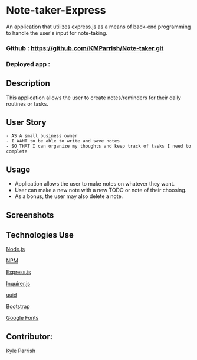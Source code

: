 # Note-taker-Express
An application that utilizes express.js as a means of back-end programming to handle the user's input for note-taking.

### Github : https://github.com/KMParrish/Note-taker.git

### Deployed app : 


## Description
This application allows the user to create notes/reminders for their daily routines or tasks.

## User Story
```
- AS A small business owner
- I WANT to be able to write and save notes
- SO THAT I can organize my thoughts and keep track of tasks I need to complete
```


## Usage
- Application allows the user to make notes on whatever they want.
- User can make a new note with a new TODO or note of their choosing.
- As a bonus, the user may also delete a note.


## Screenshots



## Technologies Use
<p><a href="https://nodejs.org/">Node.js</a></p>
<p><a href="https://www.npmjs.com/">NPM</a></p>
<p><a href="https://www.npmjs.com/package/express">Express.js</a></p>
<p><a href="https://www.npmjs.com/package/inquirer">Inquirer.js</a></p>
<p><a href="https://www.npmjs.com/package/uuid">uuid</a></p>
<p><a href="https://getbootstrap.com/">Bootstrap</a></p>
<p><a href="https://fonts.google.com/">Google Fonts</a></p>


## Contributor:
Kyle Parrish 